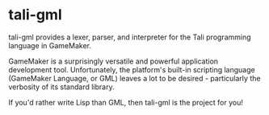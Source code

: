 # tali-gml

tali-gml provides a lexer, parser, and interpreter for the Tali
programming language in GameMaker.

GameMaker is a surprisingly versatile and powerful application
development tool. Unfortunately, the platform's built-in
scripting language (GameMaker Language, or GML) leaves a lot to
be desired - particularly the verbosity of its standard library.

If you'd rather write Lisp than GML, then tali-gml is the project
for you!

